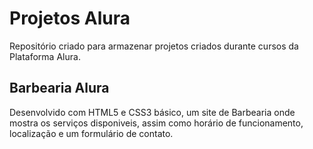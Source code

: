 # Projetos Alura
 Repositório criado para armazenar projetos criados durante cursos da Plataforma Alura.

 ## Barbearia Alura

 Desenvolvido com HTML5 e CSS3 básico, um site de Barbearia onde mostra os serviços disponiveis, assim como horário de funcionamento, localização e um formulário de contato.
    

